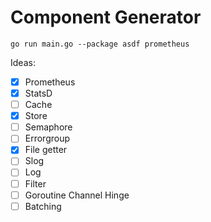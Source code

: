 # Component Generator

```
go run main.go --package asdf prometheus
```

Ideas:
- [x] Prometheus
- [x] StatsD
- [ ] Cache
- [x] Store
- [ ] Semaphore
- [ ] Errorgroup
- [x] File getter
- [ ] Slog
- [ ] Log
- [ ] Filter
- [ ] Goroutine Channel Hinge
- [ ] Batching
